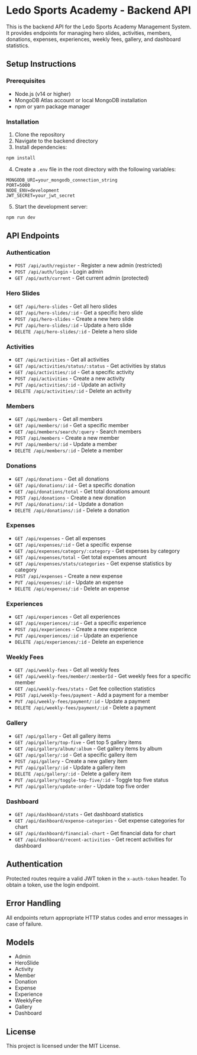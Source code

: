 # Ledo Sports Academy - Backend API

This is the backend API for the Ledo Sports Academy Management System. It provides endpoints for managing hero slides, activities, members, donations, expenses, experiences, weekly fees, gallery, and dashboard statistics.

## Setup Instructions

### Prerequisites

- Node.js (v14 or higher)
- MongoDB Atlas account or local MongoDB installation
- npm or yarn package manager

### Installation

1. Clone the repository
2. Navigate to the backend directory
3. Install dependencies:

```bash
npm install
```

4. Create a `.env` file in the root directory with the following variables:

```
MONGODB_URI=your_mongodb_connection_string
PORT=5000
NODE_ENV=development
JWT_SECRET=your_jwt_secret
```

5. Start the development server:

```bash
npm run dev
```

## API Endpoints

### Authentication

- `POST /api/auth/register` - Register a new admin (restricted)
- `POST /api/auth/login` - Login admin
- `GET /api/auth/current` - Get current admin (protected)

### Hero Slides

- `GET /api/hero-slides` - Get all hero slides
- `GET /api/hero-slides/:id` - Get a specific hero slide
- `POST /api/hero-slides` - Create a new hero slide
- `PUT /api/hero-slides/:id` - Update a hero slide
- `DELETE /api/hero-slides/:id` - Delete a hero slide

### Activities

- `GET /api/activities` - Get all activities
- `GET /api/activities/status/:status` - Get activities by status
- `GET /api/activities/:id` - Get a specific activity
- `POST /api/activities` - Create a new activity
- `PUT /api/activities/:id` - Update an activity
- `DELETE /api/activities/:id` - Delete an activity

### Members

- `GET /api/members` - Get all members
- `GET /api/members/:id` - Get a specific member
- `GET /api/members/search/:query` - Search members
- `POST /api/members` - Create a new member
- `PUT /api/members/:id` - Update a member
- `DELETE /api/members/:id` - Delete a member

### Donations

- `GET /api/donations` - Get all donations
- `GET /api/donations/:id` - Get a specific donation
- `GET /api/donations/total` - Get total donations amount
- `POST /api/donations` - Create a new donation
- `PUT /api/donations/:id` - Update a donation
- `DELETE /api/donations/:id` - Delete a donation

### Expenses

- `GET /api/expenses` - Get all expenses
- `GET /api/expenses/:id` - Get a specific expense
- `GET /api/expenses/category/:category` - Get expenses by category
- `GET /api/expenses/total` - Get total expenses amount
- `GET /api/expenses/stats/categories` - Get expense statistics by category
- `POST /api/expenses` - Create a new expense
- `PUT /api/expenses/:id` - Update an expense
- `DELETE /api/expenses/:id` - Delete an expense

### Experiences

- `GET /api/experiences` - Get all experiences
- `GET /api/experiences/:id` - Get a specific experience
- `POST /api/experiences` - Create a new experience
- `PUT /api/experiences/:id` - Update an experience
- `DELETE /api/experiences/:id` - Delete an experience

### Weekly Fees

- `GET /api/weekly-fees` - Get all weekly fees
- `GET /api/weekly-fees/member/:memberId` - Get weekly fees for a specific member
- `GET /api/weekly-fees/stats` - Get fee collection statistics
- `POST /api/weekly-fees/payment` - Add a payment for a member
- `PUT /api/weekly-fees/payment/:id` - Update a payment
- `DELETE /api/weekly-fees/payment/:id` - Delete a payment

### Gallery

- `GET /api/gallery` - Get all gallery items
- `GET /api/gallery/top-five` - Get top 5 gallery items
- `GET /api/gallery/album/:album` - Get gallery items by album
- `GET /api/gallery/:id` - Get a specific gallery item
- `POST /api/gallery` - Create a new gallery item
- `PUT /api/gallery/:id` - Update a gallery item
- `DELETE /api/gallery/:id` - Delete a gallery item
- `PUT /api/gallery/toggle-top-five/:id` - Toggle top five status
- `PUT /api/gallery/update-order` - Update top five order

### Dashboard

- `GET /api/dashboard/stats` - Get dashboard statistics
- `GET /api/dashboard/expense-categories` - Get expense categories for chart
- `GET /api/dashboard/financial-chart` - Get financial data for chart
- `GET /api/dashboard/recent-activities` - Get recent activities for dashboard

## Authentication

Protected routes require a valid JWT token in the `x-auth-token` header. To obtain a token, use the login endpoint.

## Error Handling

All endpoints return appropriate HTTP status codes and error messages in case of failure.

## Models

- Admin
- HeroSlide
- Activity
- Member
- Donation
- Expense
- Experience
- WeeklyFee
- Gallery
- Dashboard

## License

This project is licensed under the MIT License.